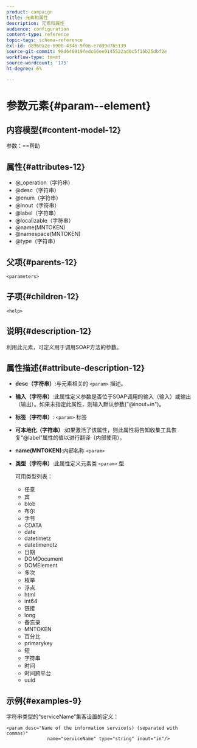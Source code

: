 ```yaml
---
product: campaign
title: 元素和属性
description: 元素和属性
audience: configuration
content-type: reference
topic-tags: schema-reference
exl-id: d8960a2e-6900-4346-9f06-e7dd9d7b5139
source-git-commit: 98d646919fedc66ee9145522ad0c5f15b25dbf2e
workflow-type: tm+mt
source-wordcount: '175'
ht-degree: 6%

---
```


# 参数元素{#param--element}

## 内容模型{#content-model-12}

参数：==帮助

## 属性{#attributes-12}

* @_operation（字符串）
* @desc（字符串）
* @enum（字符串）
* @inout（字符串）
* @label（字符串）
* @localizable（字符串）
* @name(MNTOKEN)
* @namespace(MNTOKEN)
* @type（字符串）

## 父项{#parents-12}

`<parameters>`

## 子项{#children-12}

`<help>`

## 说明{#description-12}

利用此元素，可定义用于调用SOAP方法的参数。

## 属性描述{#attribute-description-12}

* **desc（字符串）**:与元素相关的 `<param>` 描述。
* **输入（字符串）**:此属性定义参数是否位于SOAP调用的输入（输入）或输出（输出）。如果未指定此属性，则输入默认参数(&quot;@inout=in&quot;)。
* **标签（字符串）**: `<param>` 标签
* **可本地化（字符串）**:如果激活了该属性，则此属性将告知收集工具恢复“@label”属性的值以进行翻译（内部使用）。
* **name(MNTOKEN)**:内部名称  `<param>`
* **类型（字符串）**:此属性定义元素类 `<param>` 型

   可用类型列表：

   * 任意
   * 宾
   * blob
   * 布尔
   * 字节
   * CDATA
   * date
   * datetimetz
   * datetimenotz
   * 日期
   * DOMDocument
   * DOMElement
   * 多次
   * 枚举
   * 浮点
   * html
   * int64
   * 链接
   * long
   * 备忘录
   * MNTOKEN
   * 百分比
   * primarykey
   * 短
   * 字符串
   * 时间
   * 时间跨平台
   * uuid

## 示例{#examples-9}

字符串类型的“serviceName”集客设置的定义：

```
<param desc="Name of the information service(s) (separated with commas)"
               name="serviceName" type="string" inout="in"/>
```

